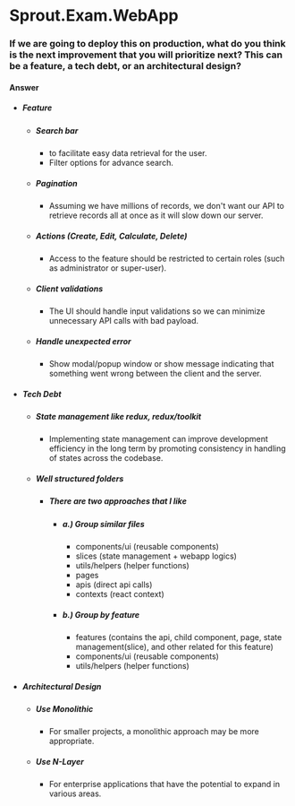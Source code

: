 # Sprout.Exam.WebApp

### If we are going to deploy this on production, what do you think is the next improvement that you will prioritize next? This can be a feature, a tech debt, or an architectural design?

#### Answer
- ##### Feature
  - ##### Search bar
    - to facilitate easy data retrieval for the user.
    - Filter options for advance search.
  - ##### Pagination
    - Assuming we have millions of records, we don't want our API to retrieve records all at once as it will slow down our server.
  - ##### Actions (Create, Edit, Calculate, Delete)
    - Access to the feature should be restricted to certain roles (such as administrator or super-user).
  - ##### Client validations
    - The UI should handle input validations so we can minimize unnecessary API calls with bad payload.
  - ##### Handle unexpected error
    - Show modal/popup window or show message indicating that something went wrong between the client and the server.
- ##### Tech Debt
  - ##### State management like redux, redux/toolkit
    - Implementing state management can improve development efficiency in the long term by promoting consistency in handling of states across the codebase.
  - ##### Well structured folders
    - ##### There are two approaches that I like
      - ##### a.) Group similar files
        - components/ui (reusable components)
        - slices (state management + webapp logics)
        - utils/helpers (helper functions)
        - pages
        - apis (direct api calls)
        - contexts (react context)
      - ##### b.) Group by feature
        - features (contains the api, child component, page, state management(slice), and other related for this feature)
        - components/ui (reusable components)
        - utils/helpers (helper functions)
- ##### Architectural Design
  - ##### Use Monolithic
    - For smaller projects, a monolithic approach may be more appropriate.
  - ##### Use N-Layer
    - For enterprise applications that have the potential to expand in various areas.
